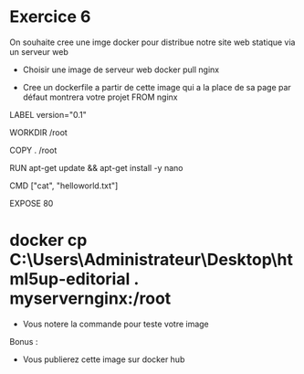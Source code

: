 # Exercice 6

On souhaite cree une imge docker pour distribue notre site web statique via un serveur web

- Choisir une image de serveur web
docker pull nginx

- Cree un dockerfile a partir de cette image qui a la place de sa page par défaut montrera votre projet
FROM nginx

LABEL version="0.1"

WORKDIR /root

COPY . /root

RUN apt-get update && apt-get install -y nano

CMD ["cat", "helloworld.txt"]

EXPOSE 80

# docker cp C:\Users\Administrateur\Desktop\html5up-editorial . myservernginx:/root 

- Vous notere la commande pour teste votre image 

Bonus :

- Vous publierez cette image sur docker hub 